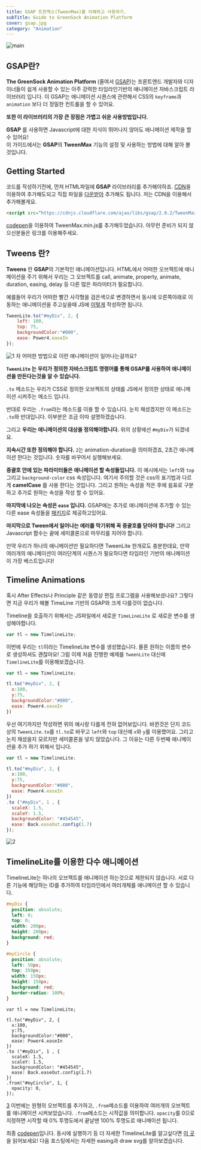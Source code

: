 ```yaml
---
title: GSAP 트윈맥스(TweenMax)를 이해하고 사용하기.
subTitle: Guide to GreenSock Animation Platform
cover: gsap.jpg
category: "Animation"
---
```

  
![main](logo.png)

## GSAP란?  
**The GreenSock Animation Platform** (줄여서 [GSAP](https://greensock.com/gsap))는 프론트엔드 개발자와 디자이너들이 쉽게 사용할 수 있는 아주 강력한 타임라인기반의 애니메이션 자바스크립트 라이브러리 입니다. 이 GSAP는 애니메이션 시퀀스에 관련해서 CSS의 <code>keyframe</code>과 <code>animation</code> 보다 더 정밀한 컨트롤을 할 수 있어요.  
  
**또한 이 라이브러리의 가장 큰 장점은 가볍고 쉬운 사용방법입니다.**  
  
**GSAP** 를 사용하면 Javascript에 대한 지식이 뛰어나지 않아도 애니메이션 제작을 할 수 있어요!  
이 가이드에서는 **GSAP**의 **TweenMax** 기능의 설정 및 사용하는 방법에 대해 알아 볼 것입니다.  
  
  
## Getting Started  
코드를 작성하기전에, 먼저 HTML파일에 **GSAP** 라이브러리를 추가해야하죠. [CDN](https://cdnjs.com/libraries/gsap)을 이용하여 추가해도되고 직접 파일을 [다운받아](https://greensock.com/tweenmax) 추가해도 됩니다. 저는 CDN을 이용해서 추가해볼게요.
```html
<script src=“https://cdnjs.cloudflare.com/ajax/libs/gsap/2.0.2/TweenMax.min.js"></script>
```
[codepen](https://codepen.io/anon/pen/jQybEm)을 이용하여 TweenMax.min.js를 추가해두었습니다. 아무런 준비가 되지 않으신분들은 링크를 이용해주세요.  
  
## Tweens 란?  
**Tweens** 란 **GSAP**의 기본적인 애니메이션입니다. HTML에서 어떠한 오브젝트에 애니메이션을 주기 위해서 우리는 그 오브젝트를 call, animate, property, animate, duration, easing, delay 등 다른 많은 파라미터가 필요합니다.  
  
예를들어 우리가 어떠한 빨간 사각형을 검은색으로 변경하면서 동시에 오른쪽아래로 이동하는 애니메이션을 주고싶을때 JS에 [이렇게](https://codepen.io/anon/pen/jQybEm) 작성하면 됩니다.
```javascript
TweenLite.to("#myDiv", 2, {
    left: 100,
    top: 75,
    backgroundColor:"#000",
    ease: Power4.easeIn
});
```
![1](1.gif)
자 어떠한 방법으로 이런 애니메이션이 일어나는걸까요?  
  
**<code>TweenLite</code> 는 우리가 정의한 자바스크립트 명령어를 통해 GSAP를 사용하여 애니메이션을 만든다는것을 알 수 있습니다.**  
  
<code>.to</code> 메소드는 우리가 CSS로 정의한 오브젝트의 상태를 JS에서 정의한 상태로 애니메이션 시켜주는 메소드 입니다.  
  
반대로 우리는 <code>.from</code>라는 메소드를 이용 할 수 있습니다. 눈치 채셨겠지만 이 메소드는 <code>.to</code>와 반대입니다. 이부분은 조금 이따 설명하겠습니다.  
  
그리고 **우리는 애니메이션의 대상을 정의해야합니다.** 위의 상황에선 <code>#myDiv</code>가 되겠네요.  
  
**지속시간 또한 정의해야 합니다.** <code>2</code>는 animation-duration을 의미하겠죠, 2초간 애니메이션 한다는 것입니다. 숫자를 바꾸어서 실행해보세요.  
  
**중괄호 안에 있는 파라미터들은 애니메이션 할 속성들입니다.** 이 예시에서는 <code>left</code>와 <code>top</code> 그리고 <code>background-color</code> css 속성입니다. 여기서 주의할 것은 css의 표기법과 다르게 **camelCase** 를 사용 한다는 것입니다. 그리고 원하는 속성을 적은 후에 쉼표로 구분하고 추가로 원하는 속성을 작성 할 수 있어요.  
  
**마지막에 나오는 속성은 <code>ease</code> 입니다.** GSAP에는 추가로 애니메이션에 추가할 수 있는 다른 ease 속성들을 [패키지](https://greensock.com/docs/Easing)로 제공하고있어요.  
  
**마지막으로 Tween에서 일어나는 에러를 막기위해 꼭 중괄호를 닫아야 합니다!** 그리고 Javascript 함수는 끝에 세미콜론으로 마무리를 지어야 합니다.  
  
만약 우리가 하나의 애니메이션만 필요하다면 TweenLite 한개로도 충분한데요, 만약 여러개의 애니메이션이 여러단계의 시퀀스가 필요하다면 타임라인 기반의 애니메이션이 가장 베스트입니다!  
  
## Timeline Animations  
혹시 After Effects나 Principle 같은 동영상 편집 프로그램을 사용해보셨나요? 그렇다면 지금 우리가 해볼 TimeLine 기반의 GSAP와 크게 다를것이 없습니다.  
  
Timeline을 호출하기 위해서는 JS파일에서 새로운 <code>TimeLineLite</code> 로 새로운 변수를 생성해야합니다.
```javascript
var tl = new TimelineLite;
```
이번에 우리는 <code>tl</code>이라는 TimelineLite 변수를 생성했습니다. 물론 원하는 이름의 변수로 생성하셔도 괜찮아요! 그럼 이제 처음 진행한 예제를 <code>TweenLite</code> 대신에 <code>TimelineLite</code>를 이용해보겠습니다.  
  
```javascript
var tl = new TimelineLite;

tl.to("#myDiv", 2, {
  x:100,
  y:75,
  backgroundColor:"#000",
  ease: Power4.easeIn
})

```
우선 여기까지만 작성하면 위의 예시랑 다를게 전혀 없어보입니다. 바뀐것은 단지 코드상의 <code>TweenLite.to</code>를 <code>tl.to</code>로 바꾸고 <code>left</code>와 <code>top</code> 대신에 <code>x</code>와 <code>y</code>를 이용했어요. 그리고 눈치 채셨을지 모르지만 세미콜론을 넣지 않았습니다. 그 이유는 다른 두번째 애니메이션을 추가 하기 위해서 입니다.
```javascript
var tl = new TimelineLite;

tl.to("#myDiv", 2, {
  x:100,
  y:75,
  backgroundColor:"#000",
  ease: Power4.easeIn
})
.to ("#myDiv", 1 , {
  scaleX: 1.5,
  scaleY: 1.5,
  backgroundColor: "#454545",
  ease: Back.easeOut.config(1.7)
});
```
![2](2.gif)
  
## TimelineLite를 이용한 다수 애니메이션
TimelineLite는 하나의 오브젝트를 애니메이션 하는것으로 제한되지 않습니다. 서로 다른 기능에 해당하는 ID를 추가하여 타임라인에서 여러개체를 애니메이션 할 수 있습니다.
```css
#myDiv {
  position: absolute;
  left: 0;
  top: 0;
  width: 200px;
  height: 200px;
  background: red;
}

#myCircle {
  position: absolute;
  left: 50px;
  top: 350px;
  width: 150px;
  height: 150px;
  background: red;
  border-radius: 100%;
}
```
```javscript
var tl = new TimelineLite;

tl.to("#myDiv", 2, {
  x:100,
  y:75,
  backgroundColor:"#000",
  ease: Power4.easeIn
})
.to ("#myDiv", 1 , {
  scaleX: 1.5,
  scaleY: 1.5,
  backgroundColor: "#454545",
  ease: Back.easeOut.config(1.7)
})
.from("#myCircle", 1, {
  opacity: 0,
});
```
[3](3.gif)
이번에는 원형의 오브젝트를 추가하고, <code>.from</code>메소드를 이용하여 여러개의 오브젝트를 애니메이션 시켜보았습니다. <code>.from</code>메소드는 시작값을 의미합니다. <code>opacity</code>를 0으로 지정하면 시작할 때 0% 투명도에서 끝날땐 100% 투명도로 애니메이션 됩니다.  
  
최종 [codepen](https://codepen.io/anon/pen/jQybEm)입니다. 동시에 실행하기 등 더 자세한 TimelineLite를 알고싶다면 [이 곳](https://greensock.com/docs/TimelineLite)을 읽어보세요! 다음 포스팅에서는 자세한 easing과 draw svg를 알아보겠습니다.